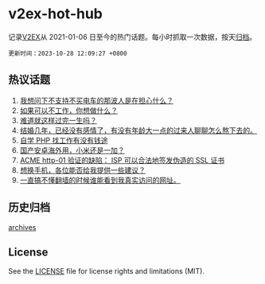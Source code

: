 # v2ex-hot-hub

 记录[V2EX](https://www.v2ex.com/)从 2021-01-06 日至今的热门话题。每小时抓取一次数据，按天[归档](archives)。

`更新时间：2023-10-28 12:09:27 +0800`

## 热议话题

1. [我想问下不支持不买电车的那波人是在担心什么？](https://www.v2ex.com/t/985987)
1. [如果可以不工作，你想做什么？](https://www.v2ex.com/t/985967)
1. [难道就这样过完一生吗？](https://www.v2ex.com/t/986042)
1. [结婚几年，已经没有感情了，有没有年龄大一点的过来人聊聊怎么熬下去的。](https://www.v2ex.com/t/986200)
1. [自学 PHP 找工作有没有钱途](https://www.v2ex.com/t/986033)
1. [国产安卓海外用，小米还是一加？](https://www.v2ex.com/t/986024)
1. [ACME http-01 验证的缺陷： ISP 可以合法地签发伪造的 SSL 证书](https://www.v2ex.com/t/985964)
1. [想换手机，各位能否给我提供一些建议？](https://www.v2ex.com/t/986041)
1. [一直搞不懂翻墙的时候谁能看到我真实访问的网址。](https://www.v2ex.com/t/986047)

## 历史归档

[archives](archives)

## License

See the [LICENSE](LICENSE) file for license rights and limitations (MIT).
